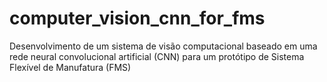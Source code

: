 # computer_vision_cnn_for_fms
Desenvolvimento de um sistema de visão computacional baseado em uma rede neural convolucional artificial (CNN) para um protótipo de Sistema Flexível de Manufatura (FMS)
